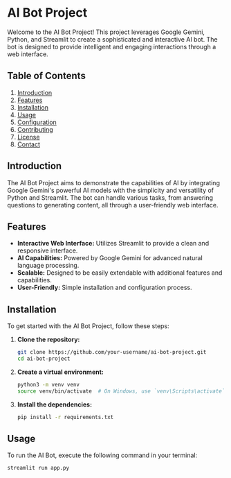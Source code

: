 # AI Bot Project

Welcome to the AI Bot Project! This project leverages Google Gemini, Python, and Streamlit to create a sophisticated and interactive AI bot. The bot is designed to provide intelligent and engaging interactions through a web interface.

## Table of Contents

1. [Introduction](#introduction)
2. [Features](#features)
3. [Installation](#installation)
4. [Usage](#usage)
5. [Configuration](#configuration)
6. [Contributing](#contributing)
7. [License](#license)
8. [Contact](#contact)

## Introduction

The AI Bot Project aims to demonstrate the capabilities of AI by integrating Google Gemini's powerful AI models with the simplicity and versatility of Python and Streamlit. The bot can handle various tasks, from answering questions to generating content, all through a user-friendly web interface.

## Features

- **Interactive Web Interface:** Utilizes Streamlit to provide a clean and responsive interface.
- **AI Capabilities:** Powered by Google Gemini for advanced natural language processing.
- **Scalable:** Designed to be easily extendable with additional features and capabilities.
- **User-Friendly:** Simple installation and configuration process.

## Installation

To get started with the AI Bot Project, follow these steps:

1. **Clone the repository:**
    ```bash
    git clone https://github.com/your-username/ai-bot-project.git
    cd ai-bot-project
    ```

2. **Create a virtual environment:**
    ```bash
    python3 -m venv venv
    source venv/bin/activate  # On Windows, use `venv\Scripts\activate`
    ```

3. **Install the dependencies:**
    ```bash
    pip install -r requirements.txt
    ```

## Usage

To run the AI Bot, execute the following command in your terminal:

```bash
streamlit run app.py
